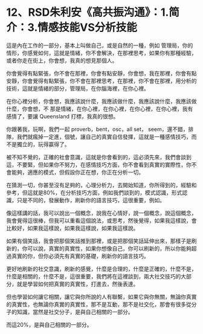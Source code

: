 # 12、RSD朱利安《高共振沟通》：1.简介：3.情感技能VS分析技能

這是內在工作的一部分，基本上叫做自己，或是自然的一種，例如 管理局，你的情形，你感覺如何，這就是情緒，你不會解決，在那裡思考，如果你有那種經驗，或者你走在街上，你會想，我真的想見那個人。

你會覺得有點緊張，你不會在那裡，你會有點安靜，你會想，我在那裡，你會有點安靜，你會覺得有點緊張，你不會在那裡思考，在那裡，你不會在那裡，用分析的技術，這就是情緒的部分，管理局，在你腦海裡，在你心裡。

在你心裡分析，你會想，我應該說什麼，我應該做什麼，我應該說什麼，我應該做什麼，你會想，不 那是情緒，在你心裡，在你心裡，在你心裡，在你心裡，我有感情了，要讓 Queensland 打標，我真的很想。

你跟著我，玩啊，我們一起 proverb，bent，osc，all set， seem，還不錯，排隊，我們就瘋掉一定進，個號，讓自己的真實自信發揮，這就是一種感情技巧，而不是獨立的，玩得贏得了。

被不知不覺的，正確的社會意識，這就是你會看到的，這必須先來，我們會談到這，不要緊，但如果你不努力，在感情技巧方面，你不會看到真實的實際性，你不會能夠，適應的模式，但假設你正在想，你正在分析一切。

在猜測一切，你甚至沒有足夠的，心理分析力，去開始知道，你所得到的，經驗和參考，但這就是80%，在分析技巧方面，例如我們談到的，模式認識，形式認識，只是不同的，發展動作，刷新你的語言技巧，這很重要，例如。

像這樣講的話，我可以說出一個概念，說我在心情好，說一個概念，說這個概念，我會覺得這很棒，但我可以重看這個說法，或思考，然後覺得，如果我這樣說，會比較好，如果我這樣說，如果我這樣說，如果我這樣說。

如果有個笑話，我會把那個笑話推到那裡，或是把那個笑話延伸出來，那樣子是刷新的，你可以說，真實的真實性，如果你想像自己，你可以刷新的，所以你能夠超過真實的你，但你必須先有真實的基礎，刷新你的語言技巧。

更好地刷新的社交意識，刷新的感覺，什麼是合理的，什麼是正確的，什麼不是，什麼是相關的，什麼不是，這很重要，我們將在這裡談到，兩大社交技巧的大部分，就是學習如何把真實的真實性，打進去，然後表達。

但也學習如何讓它相關，讓它與你所說的人有聯繫，如果它與你無關，無論你真實的真實性，也無論你真實的真實性，那不是互動，那不是社交化，那會有很多從分子的知識，當然是社交分子，是與自己相關的一部分。

而這20%，是與自己相關的一部分。